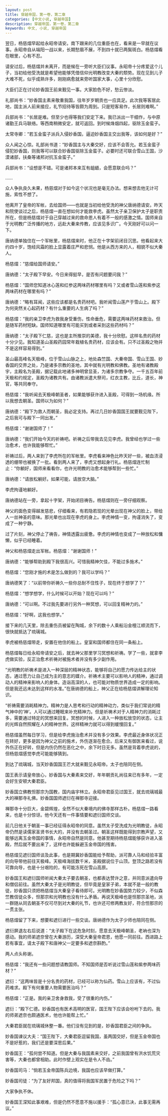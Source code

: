 ```yaml
---
layout: post
title: 穿越帝国，第一卷，第二章
categories: [中文小说, 穿越帝国]
description: 穿越帝国，第一卷，第二章
keywords: 中文, 小说, 穿越帝国
---
```


翌日，杨慈熠早起给永昭帝请安。南下跟来的几位重臣也在，看来是一早就在议事。永昭帝自从端阳一战以来，长期愁眉不展，不到四十就已两鬓斑白。杨慈熠看在眼里，心有不忍。

请安过后，杨慈熠并未离开，而是候在一旁听大臣们议事。永昭帝十分疼爱这个儿子，当初给他受洗就是希望他能够凭借信仰光明教改变大秦的颓势。现在见到儿子大难不死，似乎成熟许多，刚刚病愈就来旁听国家大事，心里十分欣慰。

大臣们正在讨论妙香国王前来觐见一事。大家脸色不好，愁云惨淡。

礼部尚书：“妙香国主素来敬重我国，往年岁岁朝贡也一应具足。此次我等客居此地，国主派人前来接应，礼节招待等皆颇为周到。只是短客易作，长居则难啊。”

兵部尚书：“长居是难。但至少也得等我们安定下来。我已派出一干细作，与中原诸勤王兵马联络。等西南稍微安定，就可返回。到时候烽烟四起，驱除玉金蛮子。

太常寺卿：“若玉金蛮子派兵入侵妙香国，逼迫妙香国主交出我等，该如何是好？”

众人闻之心惊。礼部尚书道：“妙香国主与大秦交好，应该不会答允。若玉金蛮子侵犯妙香国，则我等可以联合妙香国驱除玉金蛮子。必要时还可联合雪山王国，沙漠诸部，扶桑等诸邦对抗玉金蛮子。”

兵部尚书：“设想是不错。可是诸邦本来互有龃龉，会愿意联合吗？”

……

众人争执良久未果，杨慈熠对于如今这个状况也是毫无办法。想来想去他无计可施，索性不想了。

他离开了皇帝的军帐，去给国师——也就是当初给他受洗的神父唐纳德请安。昨天和院使谈过之后，杨慈熠一直在想如何才能救李虎。虽然太子亲卫保护太子是职责所在，但是杨慈熠对于自己穿越过来的救命恩人有着不一般的感激之情。国师来自于光明教广泛传播的地方，远赴大秦来传教，应该见多识广。今天刚好可以问一下。

唐纳德单独住在一个军帐里，杨慈熠来时，他正在十字架前闭目沉思。他看起来大约四十岁，饱经风霜的脸上显露着庄严和悲悯。他是从西方来的人，相貌不似大秦人。

杨慈熠：“慈熠给国师请安。”

唐纳德：“太子殿下早安。今日来得挺早，是否有问题要问我？”

杨慈熠：“国师您知道冰心莲和红参这两味药材哪里有吗？又或者雪山莲和紫参这两味药材在哪里有吗？”

唐纳德：“略有耳闻，这些应该都是名贵药材吧。我听闻雪山莲产于雪山上。殿下为何突然关心起药材？有什么重要的人生病了吗？”

杨慈熠：“我的亲卫李虎为救我身受重伤，性命垂危，需要这两味药材来救治。但是随军药材短缺。国师知道哪里有可能买到或者采到这些药材吗？”

唐纳德：“太子殿下仁慈，这也是主所推崇的美德，我十分欣慰。这样名贵的药材十分少见。我知道圣山圣殿药园常年栽植名贵药材，应该会有。只不过圣殿之物并不是这样容易得到。”

圣山最高峰名天极峰，位于雪山山脉之上，地处森竺国、大秦帝国、雪山王国、妙香国的交界之处，乃是诸多宗教的圣地，其中就有光明教和佛教。圣地有诸教殿宇，主殿名为圣殿，据记载此地诸多神明曾显圣，为诸多宗教争夺。一千五百年前天极和约规定，圣殿为诸教共有。由诸教派遣大祭司，红衣主教，比丘，道长，神官，等共同奉守。

杨慈熠：“我听闻去天极峰朝圣者，如果能够获许进入圣殿，可得到一场机缘。所以我想去朝圣。国师以为如何？”

唐纳德：“殿下为救人而朝圣，我必定支持。再过几日妙香国国王就要觐见陛下，之后我可与殿下一同出发。”

杨慈熠：“谢谢国师了！”

唐纳德：“我们开始今天的祈祷吧。祈祷之后带我去见见李虎。我曾经也学过一些治愈术，也许我能够帮忙。”

祈祷过后，两人来到了李虎所在的军帐里。李虎看来神色比昨天好一些，被血渍浸透的绷带也被换了一批。看到两人来了，李虎又想起身行礼。杨慈熠连忙制止：“你躺好，国师来看看你，也许光明教的治愈术能够帮到一些忙。”

唐纳德：“请放松躺好。如果可能，请放空大脑。”

李虎拘谨地躺好。

唐纳德站在一旁，拿起十字架，开始闭目祷告。杨慈熠则在一旁仔细观察。

神父的面色变得越发慈悲，仔细看来，有若隐若现的光晕出现在神父的脸上，带给人一丝神圣的意味。那光晕也出现在李虎的身上。李虎神情一变，拘谨消失了，变成了一种宁静。

过了片刻，神父停止了祷告，神情透露出疲惫。李虎的神情也变成了一种放松和慵懒，似乎已经睡着。

神父和杨慈熠走出军帐。杨慈熠：“谢谢国师！”

唐纳德：“能够帮助到殿下我很高兴。可惜我精神欠佳，不能过多施术。”

杨慈熠：“您刚才施的术是怎么做到的？我可以学吗？”

唐纳德笑了：“以前带你祈祷久一些你总耐不住性子，现在终于想学了？”

杨慈熠：“想学想学，什么时候可以开始？现在可以吗？”

唐纳德：“可以啊。不过我先要进行另外一种冥想，可以回复精神力的。”

杨慈熠：“好啊，这我也想学。”

接下来的几天里，除去重伤员被留在陶城，余下的数十人乘船沿金檀江顺流而下，很快就抵达了琉璃城。

李虎被杨慈熠带走，安置在他住的船上。皇室和国师都住在同一条船上。

杨慈熠每日给永昭帝请安之后，就去神父那里学习冥想和祈祷。学了一些，就拿李虎做实验，反正治愈术祈祷对被施术者并没有多少副作用。

“光明教的祈祷术是进入一种深层的精神状态，能够将自己的愿力传达给主的状态，通过愿力让自己成为主的意志的媒介。祈祷术主要可以影响人的精神，通过调动人的精神来影响人的身体。造诣高深的人，也可能对物质世界造成一定的影响。但是我还远未达到这样的水准。”在唐纳德的船上，神父正在给杨慈熠讲解理论知识。

“祈祷需要消耗精神力。精神力是人思考和行动的精神动力，类似于我们常说的精气神中的‘神’。人可以通过睡眠来补充精神力。但是祈祷术对于人精神力的消耗过多，需要通过特定的冥想来回复。冥想的时候，人进入一种放松放空的状态，让主的光辉自然照耀在人的精神世界。这样精神力就可以得到缓慢回复。”

杨慈熠虽然每日学习，但是给李虎施治愈术并没有多少效果。李虎最近身体状况正在转好，更多是因为神父之前的施术，外伤逐渐在愈合。后来又有御医来看过，说外伤正在好转，但是内伤仍然在恶化之中，余下时日无多。虽然是背着李虎说的，但杨慈熠感觉李虎可能能够猜到。

到达了琉璃城，当天妙香国国王芒大就来觐见永昭帝。太子也陪同在侧。

国王表示请皇帝放心，妙香国与大秦素来交好，年年朝贡礼尚往来已有多年，一定会好生安顿大秦君臣。

妙香国立佛教怛那宗为国教，国内庙宇林立。永昭帝君臣见过国王，就去琉璃城最大的禅那寺礼佛。妙香国国师遮衍在禅那寺迎接。

禅那寺十分巨大，金碧辉煌，全然不似大秦境内的佛寺那样古朴。杨慈熠一路看来，也是十分惊讶。他今天还有一件事情要和遮衍国师交谈。

前几日他关于朝圣一事已经征得永昭帝的同意。虽然太子受洗成为光明教徒，永昭帝仍然是读儒家圣贤书长大的，并没有去朝圣过。朝圣这样既能得到宗教声望，又能够远离玉金帝国的事情，永昭帝自然是同意。他甚至期待杨慈熠能够获许进入圣殿，然后就不要出来了，这样也许能躲避玉金帝国的残害。

杨慈熠见遮衍国师谈及此事，也是期冀妙香国能给予帮助，派可靠人马和经验丰富的向导带他前往天极峰。天极峰海拔数千米，圣殿据说位于山顶。登顶之路若没有可靠向导，也是十分艰险的，有可能冻死在雪山高原。

妙香国王和遮衍国师听闻大秦太子要去朝圣，也都表达赞许之意，并同意派遣向导和僧侣前往。虽然大秦太子是光明教徒，但毕竟是皇家子弟，本就不是一般的教徒，妙香国只须把杨慈熠当大秦皇子看待即可。光明教在妙香国势力较少，不似森竺教信徒众多，怛那宗和光明教也没有什么矛盾。再说天极峰也是怛那宗圣地，派一群随从同去朝圣不仅可尽到对大秦的礼节，也许还可修两教友好，符合怛那宗的一贯主张。

杨慈熠留了下来，想要和遮衍进行一些交谈。唐纳德作为太子少师也陪同在侧。

遮衍屏退左右后说道：“太子殿下在这危急时刻，愿意去天极峰朝圣，老衲也深为感动。我的师弟遮奈曾在大秦游历，深受大秦皇帝君恩，他愿一同前往。西进路上若有事宜，请太子殿下和唐神父一定要多和遮奈斟酌。”

两人点头称谢。

杨慈熠：“我还有一些问题想请教国师。不知国师是否听说过雪山莲和紫参两味药材？”

遮衍：“这两味皆是十分名贵的药材，已经可以称为仙药。雪山上应该有，不过仙药难求。殿下有何重要人物需要医治吗？”

杨慈熠：“正是。我的亲卫舍身救我，受了很重的内伤。”

遮衍：“殿下仁德。妙香国也有医术高明的医官，国王陛下应该会吩咐下去的。我的师弟遮奈也颇通医术，他也许能帮上忙。”

大秦君臣就在琉璃城休整一番。他们没有见到的是，妙香国君臣之间的争执。

妙香国谏议大夫：“国王陛下，大秦君臣逗留我国，虽两国交好，但是玉金帝国也不是好惹的，我们还是要深思后果。”

妙香国王：“孤何尝不知道。但是大秦与我国素来交好，之前我国曾有洪水饥荒灾害等，大秦也都曾相助。此时作壁上观实在是令人不齿。”

妙香国司马：“倘若玉金帝国陈兵边境，我国也应该早做打算。”

妙香国司徒：“为了友好邦国，真的值得将我国军民置于危险之下吗？”

大家争执不休。

妙香国王深知此事艰难，但是仍然不愿意不施以援手：“孤心意已决，此事无需再议。”

